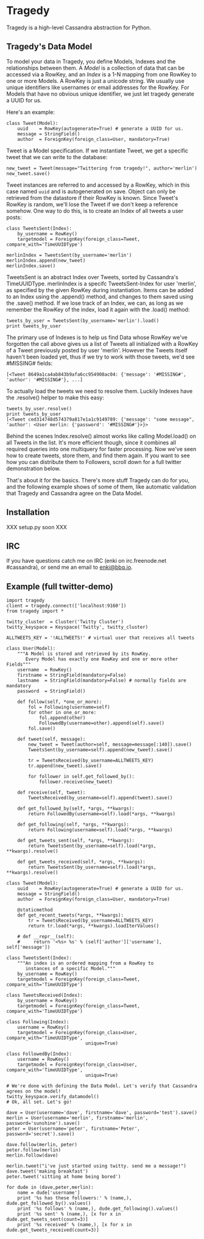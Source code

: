 # Tragedy

Tragedy is a high-level Cassandra abstraction for Python.

## Tragedy's Data Model

To model your data in Tragedy, you define Models, Indexes and the relationships between them. A *Model* is a collection of data that can be accessed via a RowKey, and an *Index* is a 1-N mapping from one RowKey to one or more Models. A RowKey is just a unicode string. We usually use unique identifiers like usernames or email addresses for the RowKey. For Models that have no obvious unique identifier, we just let tragedy generate a UUID for us.

Here's an example:

	class Tweet(Model):
    	uuid    = RowKey(autogenerate=True) # generate a UUID for us.
    	message = StringField()    
    	author  = ForeignKey(foreign_class=User, mandatory=True)

Tweet is a Model specification. If we instantiate Tweet, we get a specific tweet that we can write to the database:

    new_tweet = Tweet(message="Twittering from tragedy!", author='merlin')
	new_tweet.save()

Tweet instances are referred to and accessed by a RowKey, which in this case named `uuid` and is autogenerated on save. Object can only be retrieved from the datastore if their RowKey is known. Since Tweet's RowKey is random, we'll lose the Tweet if we don't keep a reference somehow. One way to do this, is to create an Index of all tweets a user posts:

	class TweetsSent(Index):
    	by_username = RowKey()
    	targetmodel = ForeignKey(foreign_class=Tweet, compare_with='TimeUUIDType')

	merlinIndex = TweetsSent(by_username='merlin')
	merlinIndex.append(new_tweet)
	merlinIndex.save()

TweetsSent is an abstract Index over Tweets, sorted by Cassandra's TimeUUIDType. merlinIndex is a specifc TweetsSent-Index for user 'merlin', as specified by the given RowKey during instantiation. Items can be added to an Index using the .append() method, and changes to them saved using the .save() method. If we lose track of an Index, we can, as long as we remember the RowKey of the index, load it again with the .load() method:

    tweets_by_user = TweetsSent(by_username='merlin').load()
	print tweets_by_user

The primary use of Indexes is to help us find Data whose RowKey we've forgotten  the call above gives us a list of Tweets all initialized with a RowKey of a Tweet previously posted by user 'merlin'. However the Tweets itself haven't been loaded yet, thus if we try to work with those tweets, we'd see #MISSING# fields:

    [<Tweet 8649a1ca4ab843b9afa6cc954908ac04: {'message': '#MISSING#', 'author': '#MISSING#'}, ...]

To actually load the tweets we need to resolve them. Luckily Indexes have the .resolve() helper to make this easy:

	tweets_by_user.resolve()
	print tweets_by_user
	[<Tweet ced314748d574379a817e1a1c9149789: {'message': "some message", 'author': <User merlin: {'password': '#MISSING#'}>}>

Behind the scenes Index.resolve() almost works like calling Model.load() on all Tweets in the list. It's more efficient though, since it combines all required queries into one multiquery for faster processing. Now we've seen how to create tweets, store them, and find them again. If you want to see how you can distribute them to Followers, scroll down for a full twitter demonstration below.

That's about it for the basics. There's more stuff Tragedy can do for you, and the following example shows of some of them, like automatic validation that Tragedy and Cassandra agree on the Data Model.

## Installation
  XXX setup.py soon XXX

## IRC
If you have questions catch me on IRC (enki on irc.freenode.net #cassandra), or send me an email to enki@bbq.io.

## Example (full twitter-demo)

    import tragedy
    client = tragedy.connect(['localhost:9160'])
    from tragedy import *
    
    twitty_cluster  = Cluster('Twitty Cluster')
    twitty_keyspace = Keyspace('Twitty', twitty_cluster)
    
    ALLTWEETS_KEY = '!ALLTWEETS!' # virtual user that receives all tweets
    
    class User(Model):
        """A Model is stored and retrieved by its RowKey.
           Every Model has exactly one RowKey and one or more other Fields"""
        username  = RowKey()
        firstname = StringField(mandatory=False)
        lastname  = StringField(mandatory=False) # normally fields are mandatory
        password  = StringField()
    
        def follow(self, *one_or_more):
            fol = Following(username=self)
            for other in one_or_more:
                fol.append(other)
                FollowedBy(username=other).append(self).save()
            fol.save()
    
        def tweet(self, message):
            new_tweet = Tweet(author=self, message=message[:140]).save()
            TweetsSent(by_username=self).append(new_tweet).save()
            
            tr = TweetsReceived(by_username=ALLTWEETS_KEY)
            tr.append(new_tweet).save()
            
            for follower in self.get_followed_by():
                follower.receive(new_tweet)            
    
        def receive(self, tweet):
            TweetsReceived(by_username=self).append(tweet).save()
    
        def get_followed_by(self, *args, **kwargs):
            return FollowedBy(username=self).load(*args, **kwargs)
    
        def get_following(self, *args, **kwargs):
            return Following(username=self).load(*args, **kwargs)
    
        def get_tweets_sent(self, *args, **kwargs):
            return TweetsSent(by_username=self).load(*args, **kwargs).resolve()
    
        def get_tweets_received(self, *args, **kwargs):
            return TweetsSent(by_username=self).load(*args, **kwargs).resolve()
    
    class Tweet(Model):
        uuid    = RowKey(autogenerate=True) # generate a UUID for us.
        message = StringField()    
        author  = ForeignKey(foreign_class=User, mandatory=True)
    
        @staticmethod
        def get_recent_tweets(*args, **kwargs):
            tr = TweetsReceived(by_username=ALLTWEETS_KEY)
            return tr.load(*args, **kwargs).loadIterValues()
    
        # def __repr__(self):
        #     return '<%s> %s' % (self['author']['username'], self['message'])
    
    class TweetsSent(Index):
        """An index is an ordered mapping from a RowKey to
           instances of a specific Model."""
        by_username = RowKey()
        targetmodel = ForeignKey(foreign_class=Tweet, compare_with='TimeUUIDType')
    
    class TweetsReceived(Index):
        by_username = RowKey()
        targetmodel = ForeignKey(foreign_class=Tweet, compare_with='TimeUUIDType')
    
    class Following(Index):
        username = RowKey()
        targetmodel = ForeignKey(foreign_class=User, compare_with='TimeUUIDType', 
                                 unique=True)    
    
    class FollowedBy(Index):
        username = RowKey()
        targetmodel = ForeignKey(foreign_class=User, compare_with='TimeUUIDType',
                                 unique=True)
    
    # We're done with defining the Data Model. Let's verify that Cassandra agrees on the model!
    twitty_keyspace.verify_datamodel()
    # Ok, all set. Let's go!
    
    dave = User(username='dave', firstname='dave', password='test').save()
    merlin = User(username='merlin', firstname='merlin', password='sunshine').save()
    peter = User(username='peter', firstname='Peter', password='secret').save()
    
    dave.follow(merlin, peter)
    peter.follow(merlin)
    merlin.follow(dave)
    
    merlin.tweet("i've just started using twitty. send me a message!")
    dave.tweet('making breakfast')
    peter.tweet('sitting at home being bored')
    
    for dude in (dave,peter,merlin):
        name = dude['username']
        print '%s has these followers:' % (name,), dude.get_followed_by().values()
        print '%s follows' % (name,), dude.get_following().values()
        print '%s sent' % (name,), [x for x in dude.get_tweets_sent(count=3)]
        print '%s received' % (name,), [x for x in dude.get_tweets_received(count=3)]